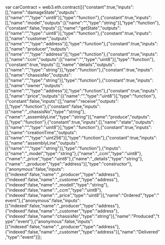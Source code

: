 var carContract = web3.eth.contract([{"constant":true,"inputs":[],"name":"damageState","outputs":[{"name":"","type":"uint8"}],"type":"function"},{"constant":true,"inputs":[],"name":"model","outputs":[{"name":"","type":"string"}],"type":"function"},{"constant":false,"inputs":[],"name":"getState","outputs":[{"name":"","type":"uint8"}],"type":"function"},{"constant":true,"inputs":[],"name":"customer","outputs":[{"name":"","type":"address"}],"type":"function"},{"constant":true,"inputs":[],"name":"producer","outputs":[{"name":"","type":"address"}],"type":"function"},{"constant":true,"inputs":[],"name":"ccm","outputs":[{"name":"","type":"uint8"}],"type":"function"},{"constant":true,"inputs":[],"name":"details","outputs":[{"name":"","type":"string"}],"type":"function"},{"constant":true,"inputs":[],"name":"chassisNo","outputs":[{"name":"","type":"string"}],"type":"function"},{"constant":true,"inputs":[],"name":"owner","outputs":[{"name":"","type":"address"}],"type":"function"},{"constant":true,"inputs":[],"name":"price","outputs":[{"name":"","type":"uint8"}],"type":"function"},{"constant":false,"inputs":[],"name":"receive","outputs":[],"type":"function"},{"constant":false,"inputs":[{"name":"_chassisNo","type":"string"},{"name":"_assemblyLine","type":"string"}],"name":"produce","outputs":[],"type":"function"},{"constant":true,"inputs":[],"name":"state","outputs":[{"name":"","type":"uint8"}],"type":"function"},{"constant":true,"inputs":[],"name":"creationTime","outputs":[{"name":"","type":"uint256"}],"type":"function"},{"constant":true,"inputs":[],"name":"assemblyLine","outputs":[{"name":"","type":"string"}],"type":"function"},{"inputs":[{"name":"_model","type":"string"},{"name":"_ccm","type":"uint8"},{"name":"_price","type":"uint8"},{"name":"_details","type":"string"},{"name":"_producer","type":"address"}],"type":"constructor"},{"anonymous":false,"inputs":[{"indexed":false,"name":"_producer","type":"address"},{"indexed":false,"name":"_customer","type":"address"},{"indexed":false,"name":"_modell","type":"string"},{"indexed":false,"name":"_ccm","type":"uint8"},{"indexed":false,"name":"_price","type":"uint8"}],"name":"Ordered","type":"event"},{"anonymous":false,"inputs":[{"indexed":false,"name":"_producer","type":"address"},{"indexed":false,"name":"_customer","type":"address"},{"indexed":false,"name":"chassisNo","type":"string"}],"name":"Produced","type":"event"},{"anonymous":false,"inputs":[{"indexed":false,"name":"_producer","type":"address"},{"indexed":false,"name":"_customer","type":"address"}],"name":"Delivered","type":"event"}]);
